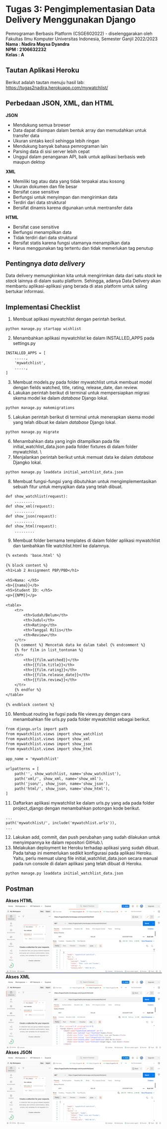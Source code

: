 # Tugas 3: Pengimplementasian Data Delivery Menggunakan Django

Pemrograman Berbasis Platform (CSGE602022) - diselenggarakan oleh Fakultas Ilmu Komputer Universitas Indonesia, Semester Ganjil 2022/2023 \
**Nama  : Nadira Maysa Dyandra** \
**NPM   : 2106632232** \
**Kelas : A**

## Tautan Aplikasi Heroku
Berikut adalah tautan menuju hasil lab: 
https://tugas2nadira.herokuapp.com/mywatchlist/

## Perbedaan JSON, XML, dan HTML
**JSON**
- Mendukung semua browser
- Data dapat disimpan dalam bentuk array dan memudahkan untuk transfer data
- Ukuran sintaks kecil sehingga lebih ringan
- Mendukung banyak bahasa pemrograman lain
- Parsing data di sisi server lebih cepat
- Unggul dalam penanganan API, baik untuk aplikasi berbasis web maupun dektop

**XML**
- Memiliki tag atau data yang tidak terpakai atau kosong
- Ukuran dokumen dan file besar
- Bersifat case sensitive
- Berfungsi untuk menyimpan dan mengirimkan data
- Terdiri dari data struktural
- Bersifat dinamis karena digunakan untuk mentransfer data

**HTML**
- Bersifat case sensitive
- Berfungsi menampilkan data
- Tidak terdiri dari data struktural
- Bersifat statis karena fungsi utamanya menampilkan data
- Harus menggunakan tag tertentu dan tidak memerlukan tag penutup

## Pentingnya *data delivery*
Data delivery memungkinkan kita untuk mengirimkan data dari satu *stack* ke *stack* lainnya di dalam suatu platform. Sehingga, adanya Data Delivery akan membantu aplikasi-aplikasi yang berada di atas platform untuk saling bertukar informasi.  

## Implementasi Checklist
1. Membuat aplikasi mywatchlist dengan perintah berikut.
```
python manage.py startapp wishlist
```
2. Menambahkan aplikasi mywatchlist ke dalam INSTALLED_APPS pada settings.py
```
INSTALLED_APPS = [
    .....,
    'mywatchlist',
    .....,
]
```
3. Membuat models.py pada folder mywatchlist untuk membuat model dengan fields watched, title, rating, release_date, dan review.
4. Lakukan perintah berikut di terminal untuk mempersiapkan migrasi skema model ke dalam *database* Django lokal.
```
python manage.py makemigrations
```
5. Lakukan perintah berikut di terminal untuk menerapkan skema model yang telah dibuat ke dalam *database* Django lokal. 
```
python manage.py migrate
```
6. Menambahkan data yang ingin ditampilkan pada file initial_watchlist_data.json pada folder fixtures di dalam folder mywatchlist. \
7. Menjalankan perintah berikut untuk memuat data ke dalam *database* Djangko lokal.
```
python manage.py loaddata initial_watchlist_data.json
```
8. Membuat fungsi-fungsi yang dibutuhkan untuk mengimplementasikan sebuah fitur untuk menyajikan data yang telah dibuat.
```
def show_watchlist(request):
    .........
def show_xml(request):
    .........
def show_json(request):
    .........
def show_html(request):
    .........
```
9. Membuat folder bernama templates di dalam folder aplikasi mywatchlist dan tambahkan file watchlist.html ke dalamnya.
```
{% extends 'base.html' %}

{% block content %}
<h1>Lab 2 Assignment PBP/PBD</h1>

<h5>Nama: </h5>
<b>{{nama}}</b>
<h5>Student ID: </h5>
<p>{{NPM}}</p>

<table>
    <tr>
        <th>Sudah/Belum</th>
        <th>Judul</th>
        <th>Rating</th>
        <th>Tanggal Rilis</th>
        <th>Review</th>
    </tr>
    {% comment %} Mencetak data ke dalam tabel {% endcomment %}
    {% for film in list_tontonan %}
    <tr>
        <th>{{film.watched}}</th>
        <th>{{film.title}}</th>
        <th>{{film.rating}}</th>
        <th>{{film.release_date}}</th>
        <th>{{film.review}}</th>
    </tr>
    {% endfor %}
</table>

{% endblock content %}
```
10. Membuat routing ke fugsi pada file views.py dengan cara menambahkan file urls.py pada folder mywatchlist sebagai berikut.
```
from django.urls import path
from mywatchlist.views import show_watchlist
from mywatchlist.views import show_xml
from mywatchlist.views import show_json
from mywatchlist.views import show_html

app_name = 'mywatchlist'

urlpatterns = [
    path('', show_watchlist, name='show_watchlist'),
    path('xml/', show_xml, name='show_xml'),
    path('json/', show_json, name='show_json'),
    path('html/', show_json, name='show_html'),
]
```
11. Daftarkan aplikasi mywatchlist ke dalam urls.py yang ada pada folder project_django dengan menambahkan potongan kode berikut.
```
...
path('mywatchlist/', include('mywatchlist.urls')),
...
```
12. Lakukan add, commit, dan push perubahan yang sudah dilakukan untuk menyimpannya ke dalam repositori GitHub.\
13. Melakukan deployment ke Heroku terhadap aplikasi yang sudah dibuat. Pada tahap ini memerlukan sedikit konfigurasi pada aplikasi Heroku. Yaitu, perlu memuat ulang file initial_watchlist_data.json secara manual pada run console di dalam aplikasi yang telah dibuat di Heroku.
```
python manage.py loaddata initial_watchlist_data.json
```
## Postman
**Akses HTML**
![](/Asset/PostMan-HTML.png)
**Akses XML**
![](/Asset/PostMan-XML.png)
**Akses JSON**
![](/Asset/PostMan-JSON.png)